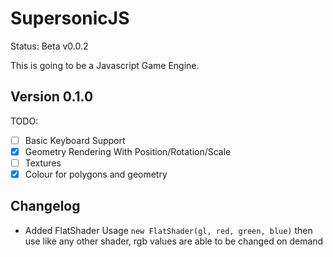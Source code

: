 # SupersonicJS
Status: Beta v0.0.2

This is going to be a Javascript Game Engine.

## Version 0.1.0
TODO:
- [ ] Basic Keyboard Support
- [x] Geometry Rendering With Position/Rotation/Scale
- [ ] Textures
- [x] Colour for polygons and geometry

## Changelog
- Added FlatShader Usage `new FlatShader(gl, red, green, blue)` then use like any other shader, rgb values are able to be changed on demand
